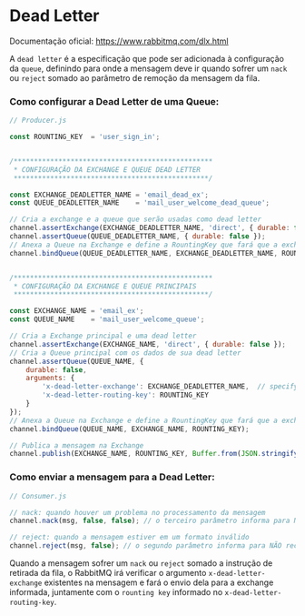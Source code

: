 # Dead Letter

Documentação oficial: https://www.rabbitmq.com/dlx.html

A `dead letter` é a especificação que pode ser adicionada à configuração da `queue`, definindo para onde a mensagem deve ir
quando sofrer um `nack` ou `reject` somado ao parâmetro de remoção da mensagem da fila.

### Como configurar a Dead Letter de uma Queue:
```javascript
// Producer.js

const ROUNTING_KEY  = 'user_sign_in';


/*************************************************
 * CONFIGURAÇÃO DA EXCHANGE E QUEUE DEAD LETTER
 ************************************************/

const EXCHANGE_DEADLETTER_NAME = 'email_dead_ex';
const QUEUE_DEADLETTER_NAME    = 'mail_user_welcome_dead_queue';

// Cria a exchange e a queue que serão usadas como dead letter
channel.assertExchange(EXCHANGE_DEADLETTER_NAME, 'direct', { durable: false });
channel.assertQueue(QUEUE_DEADLETTER_NAME, { durable: false });
// Anexa a Queue na Exchange e define a RountingKey que fará que a exchange envie a mensagem para a queue
channel.bindQueue(QUEUE_DEADLETTER_NAME, EXCHANGE_DEADLETTER_NAME, ROUNTING_KEY);


/*************************************************
 * CONFIGURAÇÃO DA EXCHANGE E QUEUE PRINCIPAIS
 ************************************************/

const EXCHANGE_NAME = 'email_ex';
const QUEUE_NAME    = 'mail_user_welcome_queue';

// Cria a Exchange principal e uma dead letter
channel.assertExchange(EXCHANGE_NAME, 'direct', { durable: false });
// Cria a Queue principal com os dados de sua dead letter
channel.assertQueue(QUEUE_NAME, {
    durable: false,
    arguments: {
        'x-dead-letter-exchange': EXCHANGE_DEADLETTER_NAME,  // specify dead letter exchange
        'x-dead-letter-routing-key': ROUNTING_KEY
    }
});
// Anexa a Queue na Exchange e define a RountingKey que fará que a exchange envie a mensagem para a queue
channel.bindQueue(QUEUE_NAME, EXCHANGE_NAME, ROUNTING_KEY);

// Publica a mensagem na Exchange
channel.publish(EXCHANGE_NAME, ROUNTING_KEY, Buffer.from(JSON.stringify({messagem: 'test'})));
```

### Como enviar a mensagem para a Dead Letter:
```javascript
// Consumer.js

// nack: quando houver um problema no processamento da mensagem
channel.nack(msg, false, false); // o terceiro parâmetro informa para NÃO recolocar a mensagem na fila

// reject: quando a mensagem estiver em um formato inválido
channel.reject(msg, false); // o segundo parâmetro informa para NÃO recolocar a mensagem na fila
```
Quando a mensagem sofrer um `nack` ou `reject` somado a instrução de retirada da fila, 
o RabbitMQ irá verificar o argumento `x-dead-letter-exchange` existentes na mensagem e fará o envio dela para a 
exchange informada, juntamente com o `rounting key` informado no `x-dead-letter-routing-key`.